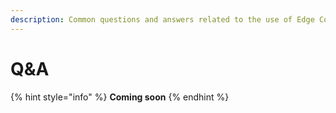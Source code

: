 ```yaml
---
description: Common questions and answers related to the use of Edge Content Delivery.
---
```


# Q\&A

{% hint style="info" %}
**Coming soon**
{% endhint %}
